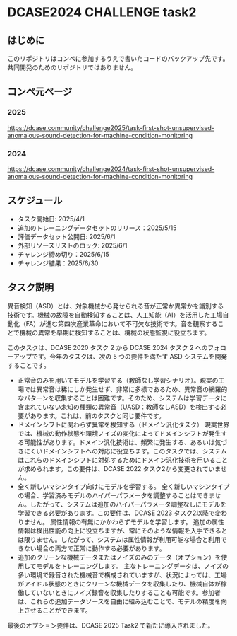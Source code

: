# DCASE2024 CHALLENGE task2

## はじめに

このリポジトリはコンペに参加するうえで書いたコードのバックアップ先です。共同開発のためのリポジトリではありません。

## コンペ元ページ

### 2025
https://dcase.community/challenge2025/task-first-shot-unsupervised-anomalous-sound-detection-for-machine-condition-monitoring

### 2024
https://dcase.community/challenge2024/task-first-shot-unsupervised-anomalous-sound-detection-for-machine-condition-monitoring

## スケジュール
- タスク開始日: 2025/4/1
- 追加のトレーニングデータセットのリリース：2025/5/15
- 評価データセット公開日: 2025/6/1
- 外部リソースリストのロック: 2025/6/1
- チャレンジ締め切り：2025/6/15
- チャレンジ結果：2025/6/30

## タスク説明
異音検知（ASD）とは、対象機械から発せられる音が正常か異常かを識別する技術です。機械の故障を自動検知することは、人工知能（AI）を活用した工場自動化（FA）が進む第四次産業革命において不可欠な技術です。音を観察することで機械の異常を早期に検知することは、機械の状態監視に役立ちます。

このタスクは、DCASE 2020 タスク 2 から DCASE 2024 タスク 2 へのフォローアップです。今年のタスクは、次の 5 つの要件を満たす ASD システムを開発することです。

- 正常音のみを用いてモデルを学習する（教師なし学習シナリオ）。現実の工場では異常音は稀にしか発生せず、非常に多様であるため、異常音の網羅的なパターンを収集することは困難です。そのため、システムは学習データに含まれていない未知の種類の異常音（UASD：教師なしASD）を検出する必要があります。これは、前のタスクと同じ要件です。
- ドメインシフトに関わらず異常を検知する（ドメイン汎化タスク） 現実世界では、機械の動作状態や環境ノイズの変化によってドメインシフトが発生する可能性があります。ドメイン汎化技術は、頻繁に発生する、あるいは気づきにくいドメインシフトへの対応に役立ちます。このタスクでは、システムはこれらのドメインシフトに対処するためにドメイン汎化技術を用いることが求められます。この要件は、DCASE 2022 タスク2から変更されていません。
- 全く新しいマシンタイプ向けにモデルを学習する。 全く新しいマシンタイプの場合、学習済みモデルのハイパーパラメータを調整することはできません。したがって、システムは追加のハイパーパラメータ調整なしにモデルを学習できる必要があります。この要件は、DCASE 2023 タスク2以降で変わりません。
属性情報の有無にかかわらずモデルを学習します。 追加の属性情報は検出性能の向上に役立ちますが、常にそのような情報を入手できるとは限りません。したがって、システムは属性情報が利用可能な場合と利用できない場合の両方で正常に動作する必要があります。
- 追加のクリーンな機械データまたはノイズのみのデータ（オプション）を使用してモデルをトレーニングします。 主なトレーニングデータは、ノイズの多い環境で録音された機械音で構成されていますが、状況によっては、工場がアイドル状態のときにクリーンな機械データを収集したり、機械自体が稼働していないときにノイズ録音を収集したりすることも可能です。参加者は、これらの追加データソースを自由に組み込むことで、モデルの精度を向上させることができます。

最後のオプション要件は、DCASE 2025 Task2 で新たに導入されました。